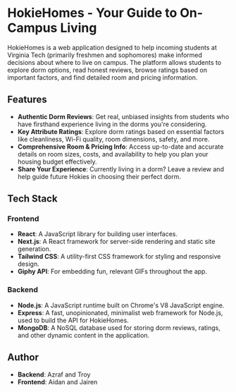 # HokieHomes - Your Guide to On-Campus Living

HokieHomes is a web application designed to help incoming students at Virginia Tech (primarily freshmen and sophomores) make informed decisions about where to live on campus. The platform allows students to explore dorm options, read honest reviews, browse ratings based on important factors, and find detailed room and pricing information.

## Features

- **Authentic Dorm Reviews**: Get real, unbiased insights from students who have firsthand experience living in the dorms you're considering.
- **Key Attribute Ratings**: Explore dorm ratings based on essential factors like cleanliness, Wi-Fi quality, room dimensions, safety, and more.
- **Comprehensive Room & Pricing Info**: Access up-to-date and accurate details on room sizes, costs, and availability to help you plan your housing budget effectively.
- **Share Your Experience**: Currently living in a dorm? Leave a review and help guide future Hokies in choosing their perfect dorm.


## Tech Stack

### Frontend
- **React**: A JavaScript library for building user interfaces.
- **Next.js**: A React framework for server-side rendering and static site generation.
- **Tailwind CSS**: A utility-first CSS framework for styling and responsive design.
- **Giphy API**: For embedding fun, relevant GIFs throughout the app.

### Backend
- **Node.js**: A JavaScript runtime built on Chrome's V8 JavaScript engine.
- **Express**: A fast, unopinionated, minimalist web framework for Node.js, used to build the API for HokieHomes.
- **MongoDB**: A NoSQL database used for storing dorm reviews, ratings, and other dynamic content in the application.


## Author
- **Backend**: Azraf and Troy
- **Frontend**: Aidan and Jairen

